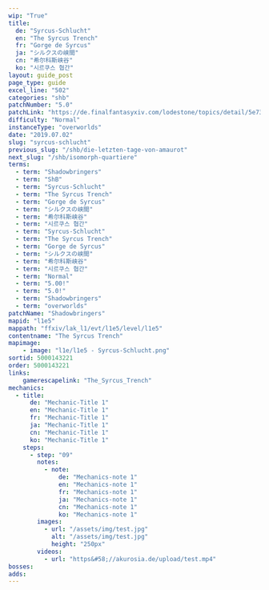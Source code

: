 ```yaml
---
wip: "True"
title:
  de: "Syrcus-Schlucht"
  en: "The Syrcus Trench"
  fr: "Gorge de Syrcus"
  ja: "シルクスの峡間"
  cn: "希尔科斯峡谷"
  ko: "시르쿠스 협간"
layout: guide_post
page_type: guide
excel_line: "502"
categories: "shb"
patchNumber: "5.0"
patchLink: "https://de.finalfantasyxiv.com/lodestone/topics/detail/5e73c51856d5f1a693b878db0301e239d767c3e9"
difficulty: "Normal"
instanceType: "overworlds"
date: "2019.07.02"
slug: "syrcus-schlucht"
previous_slug: "/shb/die-letzten-tage-von-amaurot"
next_slug: "/shb/isomorph-quartiere"
terms:
  - term: "Shadowbringers"
  - term: "ShB"
  - term: "Syrcus-Schlucht"
  - term: "The Syrcus Trench"
  - term: "Gorge de Syrcus"
  - term: "シルクスの峡間"
  - term: "希尔科斯峡谷"
  - term: "시르쿠스 협간"
  - term: "Syrcus-Schlucht"
  - term: "The Syrcus Trench"
  - term: "Gorge de Syrcus"
  - term: "シルクスの峡間"
  - term: "希尔科斯峡谷"
  - term: "시르쿠스 협간"
  - term: "Normal"
  - term: "5.00!"
  - term: "5.0!"
  - term: "Shadowbringers"
  - term: "overworlds"
patchName: "Shadowbringers"
mapid: "l1e5"
mappath: "ffxiv/lak_l1/evt/l1e5/level/l1e5"
contentname: "The Syrcus Trench"
mapimage:
    - image: "l1e/l1e5 - Syrcus-Schlucht.png"
sortid: 5000143221
order: 5000143221
links:
    gamerescapelink: "The_Syrcus_Trench"
mechanics:
  - title:
      de: "Mechanic-Title 1"
      en: "Mechanic-Title 1"
      fr: "Mechanic-Title 1"
      ja: "Mechanic-Title 1"
      cn: "Mechanic-Title 1"
      ko: "Mechanic-Title 1"
    steps:
      - step: "09"
        notes:
          - note:
              de: "Mechanics-note 1"
              en: "Mechanics-note 1"
              fr: "Mechanics-note 1"
              ja: "Mechanics-note 1"
              cn: "Mechanics-note 1"
              ko: "Mechanics-note 1"
        images:
          - url: "/assets/img/test.jpg"
            alt: "/assets/img/test.jpg"
            height: "250px"
        videos:
          - url: "https&#58;//akurosia.de/upload/test.mp4"
bosses:
adds:
---
```

